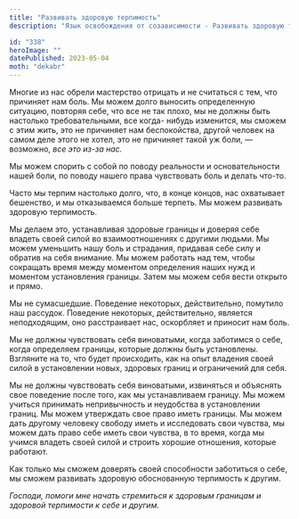 ```yaml
---
title: "Развивать здоровую терпимость"
description: "Язык освобождения от созависимости - Развивать здоровую терпимость"

id: "338"
heroImage: ""
datePublished: 2023-05-04
moth: "dekabr"
---
```


Многие из нас обрели мастерство отрицать и не считаться с тем, что причиняет
нам боль. Мы можем долго выносить определенную ситуацию, повторяя себе, что
все не так плохо, мы не должны быть настолько требовательными, все когда-
нибудь изменится, мы сможем с этим жить, это не причиняет нам беспокойства,
другой человек на самом деле этого не хотел, это не причиняет такой уж боли, —
возможно, _все_ _это_ _из-за_ _нас._

Мы можем спорить с собой по поводу реальности и основательности нашей боли, по
поводу нашего права чувствовать боль и делать что-то.

Часто мы терпим настолько долго, что, в конце концов, нас охватывает
бешенство, и мы отказываемся больше терпеть. Мы можем развивать здоровую
терпимость.

Мы делаем это, устанавливая здоровые границы и доверяя себе владеть своей
силой во взаимоотношениях с другими людьми. Мы можем уменьшить нашу боль и
страдания, придавая себе силу и обратив на себя внимание. Мы можем работать
над тем, чтобы сокращать время между моментом определения наших нужд и
моментом установления границы. Затем мы можем себя вести открыто и прямо.

Мы не сумасшедшие. Поведение некоторых, действительно, помутило наш рассудок.
Поведение некоторых, действительно, является неподходящим, оно расстраивает
нас, оскорбляет и приносит нам боль.

Мы не должны чувствовать себя виноватыми, когда заботимся о себе, когда
определяем границы, которые должны быть установлены. Взгляните на то, что
будет происходить, как на опыт владения своей силой в установлении новых,
здоровых границ и ограничений для себя.

Мы не должны чувствовать себя виноватыми, извиняться и объяснять свое
поведение после того, как мы устанавливаем границу. Мы можем учиться принимать
непривычность и неудобства в установлении границ. Мы можем утверждать свое
право иметь границы. Мы можем дать другому человеку свободу иметь и
исследовать свои чувства, мы можем дать право себе иметь свои чувства, в то
время, когда мы учимся владеть своей силой и строить хорошие отношения,
которые работают.

Как только мы сможем доверять своей способности заботиться о себе, мы сможем
развивать здоровую обоснованную терпимость к другим.

_Господи,_ _помоги_ _мне_ _начать_ _стремиться_ _к_ _здоровым_ _границам_ _и_
_здоровой_ _терпимости_ _к_ _себе_ _и_ _другим._
